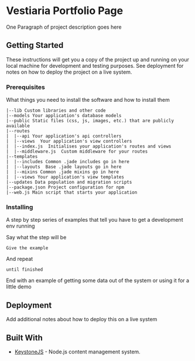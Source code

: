 # Vestiaria Portfolio Page

One Paragraph of project description goes here

## Getting Started

These instructions will get you a copy of the project up and running on your local machine for development and testing purposes. See deployment for notes on how to deploy the project on a live system.

### Prerequisites

What things you need to install the software and how to install them

```
|--lib Custom libraries and other code
|--models Your application's database models
|--public Static files (css, js, images, etc.) that are publicly available
|--routes
|  |--api Your application's api controllers
|  |--views  Your application's view controllers
|  |--index.js  Initialises your application's routes and views
|  |--middleware.js  Custom middleware for your routes
|--templates
|  |--includes Common .jade includes go in here
|  |--layouts  Base .jade layouts go in here
|  |--mixins Common .jade mixins go in here
|  |--views Your application's view templates
|--updates Data population and migration scripts
|--package.json Project configuration for npm
|--web.js Main script that starts your application
```

### Installing

A step by step series of examples that tell you have to get a development env running

Say what the step will be

```
Give the example
```

And repeat

```
until finished
```

End with an example of getting some data out of the system or using it for a little demo


## Deployment

Add additional notes about how to deploy this on a live system

## Built With

* [KeystoneJS](https://github.com/keystonejs/keystone) - Node.js content management system.
